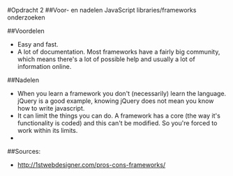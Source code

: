 #Opdracht 2 
##Voor- en nadelen JavaScript libraries/frameworks onderzoeken

##Voordelen
- Easy and fast.
- A lot of documentation. Most frameworks have a fairly big community, which means there's a lot of possible help and usually a lot of information online.

##Nadelen
- When you learn a framework you don't (necessarily) learn the language. jQuery is a good example, knowing jQuery does not mean you know how to write javascript.
- It can limit the things you can do. A framework has a core (the way it's functionality is coded) and this can't be modified. So you're forced to work within its limits.
-

##Sources:
- http://1stwebdesigner.com/pros-cons-frameworks/
